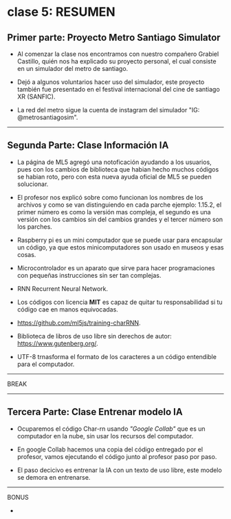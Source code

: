 # clase 5: RESUMEN
 
## Primer parte: Proyecto Metro Santiago Simulator
- Al comenzar la clase nos encontramos con nuestro compañero Grabiel Castillo, quién nos ha explicado su proyecto personal, el cual consiste en un simulador del metro de santiago.

- Dejó a algunos voluntarios hacer uso del simulador, este proyecto también fue presentado en el festival internacional del cine de santiago XR (SANFIC).

- La red del metro sigue la cuenta de instagram del simulador "IG: @metrosantiagosim".

---
## Segunda Parte: Clase Información IA
- La página de ML5 agregó una notoficación ayudando a los usuarios, pues con los cambios de biblioteca que habian hecho muchos códigos se habian roto, pero con esta nueva ayuda oficial de ML5 se pueden solucionar.

- El profesor nos explicó sobre como funcionan los nombres de los archivos y como se van distinguiendo en cada parche ejemplo: 1.15.2, el primer número es como la versión mas compleja, el segundo es una versión con los cambios sin del cambios grandes y el tercer número son los parches.

- Raspberry pi es un mini computador que se puede usar para encapsular un código, ya que estos minicomputadores son usado en museos y esas cosas. 

- Microcontrolador es un aparato que sirve para hacer programaciones con pequeñas instrucciones sin ser tan complejas.

- RNN Recurrent Neural Network.

- Los códigos con licencia **MIT** es capaz de quitar tu responsabilidad si tu código cae en manos equivocadas.

- https://github.com/ml5js/training-charRNN.

- Biblioteca de libros de uso libre sin derechos de autor: https://www.gutenberg.org/.

- UTF-8 trnasforma el formato de los caracteres a un código entendible para el computador.
---
BREAK

--- 
## Tercera Parte: Clase Entrenar modelo IA

- Ocuparemos el código Char-rn usando *"Google Collab"* que es un computador en la nube, sin usar los recursos del computador.

- En google Collab hacemos una copia del código entregado por el profesor, vamos ejecutando el código junto al profesor paso por paso.

- El paso decicivo es entrenar la IA con un texto de uso libre, este modelo se demora en entrenarse.

---
BONUS

- 
